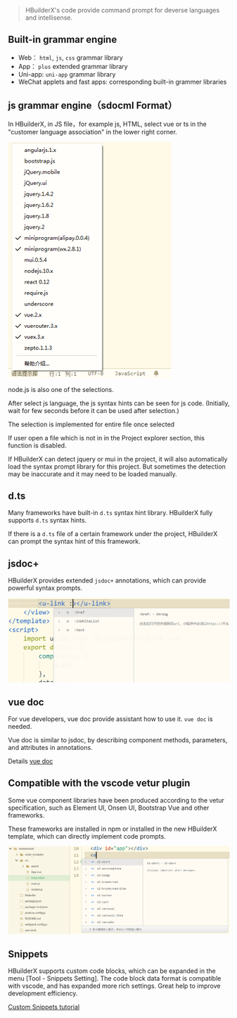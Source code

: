 > HBuilderX's code provide command prompt for deverse languages and intellisense.

## Built-in grammar engine
- Web： `html`, `js`, `css` grammar library
- App： `plus` extended grammar library
- Uni-app: `uni-app` grammar library
- WeChat applets and fast apps: corresponding built-in grammer libraries

## js grammar engine（sdocml Format）

In HBuilderX, in JS file，for example js, HTML, select vue or ts in the "customer language association" in the lower right corner.

<img src="/static/snapshots/tutorial/lang_1.png" />

node.js is also one of the selections.

After select js language, the js syntax hints can be seen for js code. (Initially, wait for few seconds before it can be used after selection.)

The selection is implemented for entire file once selected

If user open a file which is not in in the Project explorer section, this function is disabled.

If HBuilderX can detect jquery or mui in the project, it will also automatically load the syntax prompt library for this project. But sometimes the detection may be inaccurate and it may need to be loaded manually.

## d.ts

Many frameworks have built-in `d.ts` syntax hint library. HBuilderX fully supports `d.ts` syntax hints.

If there is a `d.ts` file of a certain framework under the project, HBuilderX can prompt the syntax hint of this framework.

## jsdoc+

HBuilderX provides extended `jsdoc+` annotations, which can provide powerful syntax prompts.

<img src="/static/snapshots/tutorial/lang_2.png" style="zoom:50%;" />

## vue doc

For vue developers, vue doc provide assistant how to use it. `vue doc` is needed.

Vue doc is similar to jsdoc, by describing component methods, parameters, and attributes in annotations.

Details [vue doc](https://hx.dcloud.net.cn/Tutorial/Language/vuedoc)

## Compatible with the vscode vetur plugin

Some vue component libraries have been produced according to the vetur specification, such as Element UI, Onsen UI, Bootstrap Vue and other frameworks.

These frameworks are installed in npm or installed in the new HBuilderX template, which can directly implement code prompts.

<img src="/static/snapshots/tutorial/lang_3.png" style="zoom:50%;"/>

## Snippets

HBuilderX supports custom code blocks, which can be expanded in the menu [Tool - Snippets Setting].
The code block data format is compatible with vscode, and has expanded more rich settings. Great help to improve development efficiency.

<a href="/Tutorial/Language/Snippets">Custom Snippets tutorial</a>
